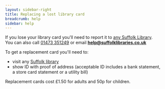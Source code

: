 ```yaml
---
layout: sidebar-right
title: Replacing a lost library card
breadcrumb: help
sidebar: help
---
```


If you lose your library card you'll need to report it to [any Suffolk Library](/libraries/). You can also call [01473 351249](tel:01473351249) or email **help@suffolklibraries.co.uk**

To get a replacement card you'll need to:

- visit any [Suffolk library](/libraries/)
- show ID with proof of address (acceptable ID includes a bank statement, a store card statement or a utility bill)

Replacement cards cost £1.50 for adults and 50p for children.
